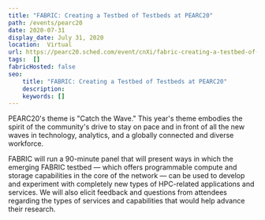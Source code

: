 ```yaml
---
title: "FABRIC: Creating a Testbed of Testbeds at PEARC20"
path: /events/pearc20
date: 2020-07-31
display_date: July 31, 2020
location:  Virtual
url: https://pearc20.sched.com/event/cnXi/fabric-creating-a-testbed-of-testbeds
tags:  []
fabricHosted: false
seo:
    title: "FABRIC: Creating a Testbed of Testbeds at PEARC20"
    description: 
    keywords: []
---
```


PEARC20's theme is "Catch the Wave." This year's theme embodies the spirit of the community's drive to stay on pace and in front of all the new waves in technology, analytics, and a globally connected and diverse workforce.

FABRIC will run a 90-minute panel that will present ways in which the emerging FABRIC testbed &mdash; which offers programmable compute and storage capabilities in the core of the network &mdash; can be used to develop and experiment with completely new types of HPC-related applications and services. We will also elicit feedback and questions from attendees regarding the types of services and capabilities that would help advance their research.